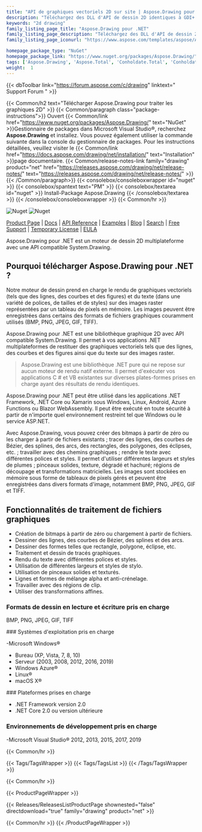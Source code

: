 ```yaml
---
title: "API de graphiques vectoriels 2D sur site | Aspose.Drawing pour .NET"
description: "Téléchargez des DLL d'API de dessin 2D identiques à GDI+ pour restituer et convertir des graphiques vectoriels (lignes, courbes et figures) ainsi que du texte multistyle dans les applications .NET."
keywords: "2d drawing"
family_listing_page_title: "Aspose.Drawing pour .NET"
family_listing_page_description: "Téléchargez des DLL d'API de dessin 2D identiques à GDI+ pour restituer et convertir des graphiques vectoriels (lignes, courbes et figures) ainsi que du texte multistyle dans les applications .NET."
family_listing_page_iconurl: "https://www.aspose.com/templates/aspose/App_Themes/V3/images/drawing/272x272/aspose_drawing-for-net.png"

homepage_package_type: "NuGet"
homepage_package_link: "https://www.nuget.org/packages/Aspose.Drawing/"
tags: ['Aspose.Drawing', 'Aspose.Total', 'Conholdate.Total', 'Conholdate', 'Component', 'Library', 'API', 'On-premise-API', 'Microsoft', '.Net-Core', '.Net-Standard', '.NetCore', '.NetStandard', '.NetStandard2.0', 'Standard', 'C#', 'CSharp', 'ASP.NET', 'macOS', 'Windows', 'Azure', 'Linux', 'BMP', 'PNG', 'JPEG', 'GIF', 'TIFF', 'Rendering', 'Text', 'Font', 'Drawing', 'Brush', 'Gradient', 'Pen', 'Line', 'Curve', 'Shape', 'Ellipses', 'Arcs', 'Polygons', 'Splines', 'Paths', 'Blending', 'Clipping', 'Antialiasing', 'Blazor-WebAssembly', 'Geometries', 'Bitmap', 'Text', '2D', 'Bitmap', 'Graphics', 'cross-platform']
weight:  1
---
```


{{< dbToolbar link="https://forum.aspose.com/c/drawing" linktext=" Support Forum " >}}

{{< Common/h2 text="Télécharger Aspose.Drawing pour traiter les graphiques 2D"  >}}
{{< Common/paragraph class="package-instructions">}}
Ouvert
{{< Common/link href="https://www.nuget.org/packages/Aspose.Drawing/" text="NuGet"  >}}Gestionnaire de packages dans Microsoft Visual Studio®, recherchez <b>Aspose.Drawing</b> et installez. Vous pouvez également utiliser la commande suivante dans la console du gestionnaire de packages. Pour les instructions détaillées, veuillez visiter le
{{< Common/link href="https://docs.aspose.com/drawing/net/installation/" text="Installation"  >}}page documentaire.
{{< Common/release-notes-link family="drawing" product="net" href="https://releases.aspose.com/drawing/net/release-notes/" text="https://releases.aspose.com/drawing/net/release-notes/"  >}}
{{< /Common/paragraph>}}
{{< consolebox/consoleboxwrapper id="nuget" >}}
       {{< consolebox/spantext text="PM" >}}
       {{< consolebox/textarea id="nuget" >}} Install-Package Aspose.Drawing {{< /consolebox/textarea >}}
{{< /consolebox/consoleboxwrapper >}}
{{< Common/hr >}}

![Nuget](https://img.shields.io/nuget/v/Aspose.Drawing) ![Nuget](https://img.shields.io/nuget/dt/Aspose.Drawing?label=nuget%20downloads)

[Product Page](https://products.aspose.com/drawing/net/) | [Docs](https://docs.aspose.com/drawing/net/) | [API Reference](https://reference.aspose.com/drawing/net/) | [Examples](https://github.com/aspose-drawing/Aspose.Drawing-for-.NET) | [Blog](https://blog.aspose.com/category/drawing/) | [Search](https://search.aspose.com/) | [Free Support](https://forum.aspose.com/c/drawing) | [Temporary License](https://purchase.aspose.com/temporary-license) | [EULA](https://about.aspose.com/legal/eula/)

Aspose.Drawing pour .NET est un moteur de dessin 2D multiplateforme avec une API compatible System.Drawing.

## Pourquoi télécharger Aspose.Drawing pour .NET ?

Notre moteur de dessin prend en charge le rendu de graphiques vectoriels (tels que des lignes, des courbes et des figures) et du texte (dans une variété de polices, de tailles et de styles) sur des images raster représentées par un tableau de pixels en mémoire. Les images peuvent être enregistrées dans certains des formats de fichiers graphiques couramment utilisés (BMP, PNG, JPEG, GIF, TIFF).

Aspose.Drawing pour .NET est une bibliothèque graphique 2D avec API compatible System.Drawing. Il permet à vos applications .NET multiplateformes de restituer des graphiques vectoriels tels que des lignes, des courbes et des figures ainsi que du texte sur des images raster.

>Aspose.Drawing est une bibliothèque .NET pure qui ne repose sur aucun moteur de rendu natif externe. Il permet d'exécuter vos applications C # et VB existantes sur diverses plates-formes prises en charge ayant des résultats de rendu identiques.

Aspose.Drawing pour .NET peut être utilisé dans les applications .NET Framework, .NET Core ou Xamarin sous Windows, Linux, Android, Azure Functions ou Blazor WebAssembly. Il peut être exécuté en toute sécurité à partir de n'importe quel environnement restreint tel que Windows ou le service ASP.NET.

Avec Aspose.Drawing, vous pouvez créer des bitmaps à partir de zéro ou les charger à partir de fichiers existants ; tracer des lignes, des courbes de Bézier, des splines, des arcs, des rectangles, des polygones, des éclipses, etc. ; travailler avec des chemins graphiques ; rendre le texte avec différentes polices et styles. Il permet d'utiliser différentes largeurs et styles de plumes ; pinceaux solides, texture, dégradé et hachuré; régions de découpage et transformations matricielles. Les images sont stockées en mémoire sous forme de tableaux de pixels gérés et peuvent être enregistrées dans divers formats d'image, notamment BMP, PNG, JPEG, GIF et TIFF.

## Fonctionnalités de traitement de fichiers graphiques

- Création de bitmaps à partir de zéro ou chargement à partir de fichiers.
- Dessiner des lignes, des courbes de Bézier, des splines et des arcs.
- Dessiner des formes telles que rectangle, polygone, éclipse, etc.
- Traitement et dessin de tracés graphiques.
- Rendu du texte avec différentes polices et styles.
- Utilisation de différentes largeurs et styles de stylo.
- Utilisation de pinceaux solides et texturés.
- Lignes et formes de mélange alpha et anti-crénelage.
- Travailler avec des régions de clip.
- Utiliser des transformations affines.

### Formats de dessin en lecture et écriture pris en charge

BMP, PNG, JPEG, GIF, TIFF

### Systèmes d'exploitation pris en charge

-Microsoft Windows®
  - Bureau (XP, Vista, 7, 8, 10)
  - Serveur (2003, 2008, 2012, 2016, 2019)
- Windows Azure®
- Linux®
- macOS X®

### Plateformes prises en charge

- .NET Framework version 2.0
- .NET Core 2.0 ou version ultérieure

### Environnements de développement pris en charge

-Microsoft Visual Studio® 2012, 2013, 2015, 2017, 2019

{{< Common/hr >}}

{{< Tags/TagsWrapper >}}
 {{< Tags/TagsList >}}
{{< /Tags/TagsWrapper >}}

{{< Common/hr >}}

{{< ProductPageWrapper >}}
<!-- ReleasesListProductPage-->
   {{< Releases/ReleasesListProductPage shownested="false"  directdownload="true" family="drawing" product="net" >}}
<!-- /ReleasesListProductPage-->
{{< Common/hr >}}
{{< /ProductPageWrapper >}}

